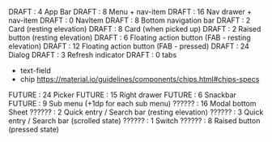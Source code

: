 DRAFT  :  4 App Bar
DRAFT  :  8 Menu + nav-item
DRAFT  : 16 Nav drawer + nav-item
DRAFT  :  0 NavItem
DRAFT  :  8 Bottom navigation bar
DRAFT  :  2 Card (resting elevation)
DRAFT  :  8 Card (when picked up)
DRAFT  :  2 Raised button (resting elevation)
DRAFT  :  6 Floating action button (FAB - resting elevation)
DRAFT  : 12 Floating action button (FAB - pressed)
DRAFT  : 24 Dialog
DRAFT  :  3 Refresh indicator
DRAFT  :  0 tabs

* text-field
* chip https://material.io/guidelines/components/chips.html#chips-specs

FUTURE : 24 Picker
FUTURE : 15 Right drawer
FUTURE :  6 Snackbar
FUTURE :  9 Sub menu (+1dp for each sub menu)
?????? : 16 Modal bottom Sheet
?????? :  2 Quick entry / Search bar (resting elevation)
?????? :  3 Quick entry / Search bar (scrolled state)
?????? :  1 Switch
?????? :  8 Raised button (pressed state)